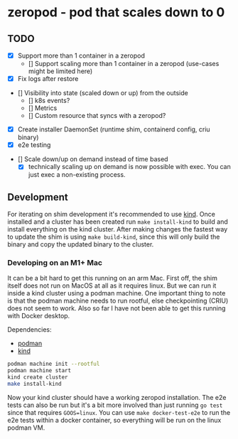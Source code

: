 # zeropod - pod that scales down to 0

## TODO

- [x] Support more than 1 container in a zeropod
	- [] Support scaling more than 1 container in a zeropod (use-cases might be limited here)
- [x] Fix logs after restore
- [] Visibility into state (scaled down or up) from the outside
	- [] k8s events?
	- [] Metrics
	- [] Custom resource that syncs with a zeropod?
- [x] Create installer DaemonSet (runtime shim, containerd config, criu binary)
- [x] e2e testing
- [] Scale down/up on demand instead of time based
	- [x] technically scaling up on demand is now possible with exec. You can just exec a non-existing process.

## Development

For iterating on shim development it's recommended to use
[kind](https://kind.sigs.k8s.io). Once installed and a cluster has been
created run `make install-kind` to build and install everything on the kind
cluster. After making changes the fastest way to update the shim is using
`make build-kind`, since this will only build the binary and copy the updated
binary to the cluster.

### Developing on an M1+ Mac

It can be a bit hard to get this running on an arm Mac. First off, the shim
itself does not run on MacOS at all as it requires linux. But we can run it
inside a kind cluster using a podman machine. One important thing to note is
that the podman machine needs to run rootful, else checkpointing (CRIU) does
not seem to work. Also so far I have not been able to get this running with
Docker desktop.

Dependencies:

* [podman](https://podman.io/docs/installation#macos)
* [kind](https://kind.sigs.k8s.io/docs/user/quick-start#installing-with-a-package-manager)

```bash
podman machine init --rootful
podman machine start
kind create cluster
make install-kind
```

Now your kind cluster should have a working zeropod installation. The e2e
tests can also be run but it's a bit more involved than just running `go test`
since that requires `GOOS=linux`. You can use `make docker-test-e2e` to run
the e2e tests within a docker container, so everything will be run on the
linux podman VM.
